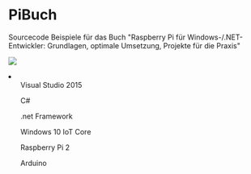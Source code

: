 # PiBuch
Sourcecode Beispiele für das Buch "Raspberry Pi für Windows-/.NET-Entwickler: Grundlagen, optimale Umsetzung, Projekte für die Praxis"

<a rel="nofollow" href="http://www.amazon.de/gp/product/3446447199/ref=as_li_tl?ie=UTF8&camp=1638&creative=19454&creativeASIN=3446447199&linkCode=as2&tag=pibastel-21"><img border="0" src="http://ws-eu.amazon-adsystem.com/widgets/q?_encoding=UTF8&ASIN=3446447199&Format=_SL250_&ID=AsinImage&MarketPlace=DE&ServiceVersion=20070822&WS=1&tag=pibastel-21" ></a><img src="http://ir-de.amazon-adsystem.com/e/ir?t=pibastel-21&l=as2&o=3&a=3446447199" width="1" height="1" border="0" alt="" style="border:none !important; margin:0px !important;" />

<li>
<ul>Visual Studio 2015</ul>
<ul>C#</ul>
<ul>.net Framework</ul>
<ul>Windows 10 IoT Core</ul>
<ul>Raspberry Pi 2</ul>
<ul>Arduino</ul>
</li>

